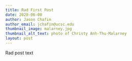 ```yaml
---
title: Rad First Post
date: 2020-06-08
author: Jason Chafin
author_email: jchafin@ucsc.edu
thumbnail_image: malarney.jpg
thumbnail_alt_text: photo of Christy Anh-Thu-Malarney
layout: post
---
```


Rad post text
